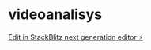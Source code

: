 # videoanalisys

[Edit in StackBlitz next generation editor ⚡️](https://stackblitz.com/~/github.com/viscovich/videoanalisys)